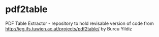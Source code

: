 pdf2table
=========

PDF Table Extractor - repository to hold revisable version of code from http://ieg.ifs.tuwien.ac.at/projects/pdf2table/ by Burcu Yildiz
